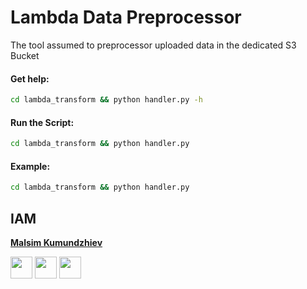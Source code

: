 # Lambda Data Preprocessor
The tool assumed to preprocessor uploaded data in the dedicated S3 Bucket

#### Get help: 
````bash
cd lambda_transform && python handler.py -h   
````
#### Run the Script: 
````bash
cd lambda_transform && python handler.py   
````
#### Example: 
````bash
cd lambda_transform && python handler.py   
````

## IAM
**[Malsim Kumundzhiev](https://github.com/KumundzhievMaxim)**

[<img src="http://i.imgur.com/0o48UoR.png" width="35">](https://github.com/KumundzhievMaxim)             [<img src="https://i.imgur.com/0IdggSZ.png" width="35">](https://www.linkedin.com/in/maksim-kumundzhiev/)             [<img src="https://loading.io/s/icon/vzeour.svg" width="35">](https://www.kaggle.com/maximkumundzhiev)               
